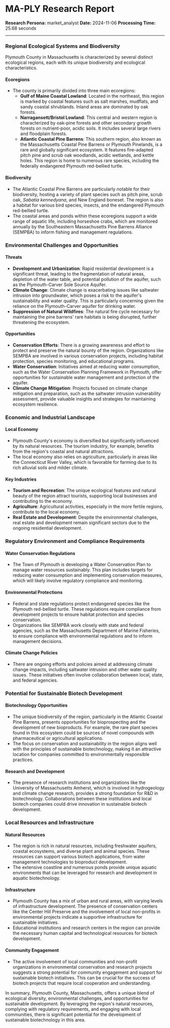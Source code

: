# MA-PLY Research Report

**Research Persona:** market_analyst
**Date:** 2024-11-06
**Processing Time:** 25.68 seconds

---

### Regional Ecological Systems and Biodiversity

Plymouth County in Massachusetts is characterized by several distinct ecological regions, each with its unique biodiversity and ecological characteristics.

#### Ecoregions
- The county is primarily divided into three main ecoregions:
  - **Gulf of Maine Coastal Lowland**: Located in the northeast, this region is marked by coastal features such as salt marshes, mudflats, and sandy coastal shrublands. Inland areas are dominated by oak forests.
  - **Narragansett/Bristol Lowland**: This central and western region is characterized by oak-pine forests and other secondary growth forests on nutrient-poor, acidic soils. It includes several large rivers and floodplain forests.
  - **Atlantic Coastal Pine Barrens**: This southern region, also known as the Massachusetts Coastal Pine Barrens or Plymouth Pinelands, is a rare and globally significant ecosystem. It features fire-adapted pitch pine and scrub oak woodlands, acidic wetlands, and kettle holes. This region is home to numerous rare species, including the federally endangered Plymouth red-bellied turtle.

#### Biodiversity
- The Atlantic Coastal Pine Barrens are particularly notable for their biodiversity, hosting a variety of plant species such as pitch pine, scrub oak, *Sabatia kennedyana*, and New England boneset. The region is also a habitat for various bird species, insects, and the endangered Plymouth red-bellied turtle.
- The coastal areas and ponds within these ecoregions support a wide range of aquatic life, including horseshoe crabs, which are monitored annually by the Southeastern Massachusetts Pine Barrens Alliance (SEMPBA) to inform fishing and management regulations.

### Environmental Challenges and Opportunities

#### Threats
- **Development and Urbanization**: Rapid residential development is a significant threat, leading to the fragmentation of natural areas, depletion of the water table, and potential pollution of the aquifer, such as the Plymouth-Carver Sole Source Aquifer.
- **Climate Change**: Climate change is exacerbating issues like saltwater intrusion into groundwater, which poses a risk to the aquifer's sustainability and water quality. This is particularly concerning given the reliance on the Plymouth-Carver aquifer for drinking water.
- **Suppression of Natural Wildfires**: The natural fire cycle necessary for maintaining the pine barrens' rare habitats is being disrupted, further threatening the ecosystem.

#### Opportunities
- **Conservation Efforts**: There is a growing awareness and effort to protect and preserve the natural bounty of the region. Organizations like SEMPBA are involved in various conservation projects, including habitat protection, species monitoring, and educational programs.
- **Water Conservation**: Initiatives aimed at reducing water consumption, such as the Water Conservation Planning Framework in Plymouth, offer opportunities for sustainable water management and protection of the aquifer.
- **Climate Change Mitigation**: Projects focused on climate change mitigation and preparation, such as the saltwater intrusion vulnerability assessment, provide valuable insights and strategies for maintaining ecosystem resilience.

### Economic and Industrial Landscape

#### Local Economy
- Plymouth County's economy is diversified but significantly influenced by its natural resources. The tourism industry, for example, benefits from the region's coastal and natural attractions.
- The local economy also relies on agriculture, particularly in areas like the Connecticut River Valley, which is favorable for farming due to its rich alluvial soils and milder climate.

#### Key Industries
- **Tourism and Recreation**: The unique ecological features and natural beauty of the region attract tourists, supporting local businesses and contributing to the economy.
- **Agriculture**: Agricultural activities, especially in the more fertile regions, contribute to the local economy.
- **Real Estate and Development**: Despite the environmental challenges, real estate and development remain significant sectors due to the ongoing residential development.

### Regulatory Environment and Compliance Requirements

#### Water Conservation Regulations
- The Town of Plymouth is developing a Water Conservation Plan to manage water resources sustainably. This plan includes targets for reducing water consumption and implementing conservation measures, which will likely involve regulatory compliance and monitoring.

#### Environmental Protections
- Federal and state regulations protect endangered species like the Plymouth red-bellied turtle. These regulations require compliance from development projects to ensure habitat protection and species conservation.
- Organizations like SEMPBA work closely with state and federal agencies, such as the Massachusetts Department of Marine Fisheries, to ensure compliance with environmental regulations and to inform management decisions.

#### Climate Change Policies
- There are ongoing efforts and policies aimed at addressing climate change impacts, including saltwater intrusion and other water quality issues. These initiatives often involve collaboration between local, state, and federal agencies.

### Potential for Sustainable Biotech Development

#### Biotechnology Opportunities
- The unique biodiversity of the region, particularly in the Atlantic Coastal Pine Barrens, presents opportunities for bioprospecting and the development of new bioproducts. For example, the rare plant species found in this ecosystem could be sources of novel compounds with pharmaceutical or agricultural applications.
- The focus on conservation and sustainability in the region aligns well with the principles of sustainable biotechnology, making it an attractive location for companies committed to environmentally responsible practices.

#### Research and Development
- The presence of research institutions and organizations like the University of Massachusetts Amherst, which is involved in hydrogeology and climate change research, provides a strong foundation for R&D in biotechnology. Collaborations between these institutions and local biotech companies could drive innovation in sustainable biotech development.

### Local Resources and Infrastructure

#### Natural Resources
- The region is rich in natural resources, including freshwater aquifers, coastal ecosystems, and diverse plant and animal species. These resources can support various biotech applications, from water management technologies to bioproduct development.
- The extensive coastline and numerous ponds provide unique aquatic environments that can be leveraged for research and development in aquatic biotechnology.

#### Infrastructure
- Plymouth County has a mix of urban and rural areas, with varying levels of infrastructure development. The presence of conservation centers like the Center Hill Preserve and the involvement of local non-profits in environmental projects indicate a supportive infrastructure for sustainable initiatives.
- Educational institutions and research centers in the region can provide the necessary human capital and technological resources for biotech development.

#### Community Engagement
- The active involvement of local communities and non-profit organizations in environmental conservation and research projects suggests a strong potential for community engagement and support for sustainable biotech initiatives. This can be crucial for the success of biotech projects that require local cooperation and understanding.

In summary, Plymouth County, Massachusetts, offers a unique blend of ecological diversity, environmental challenges, and opportunities for sustainable development. By leveraging the region's natural resources, complying with regulatory requirements, and engaging with local communities, there is significant potential for the development of sustainable biotechnology in this area.